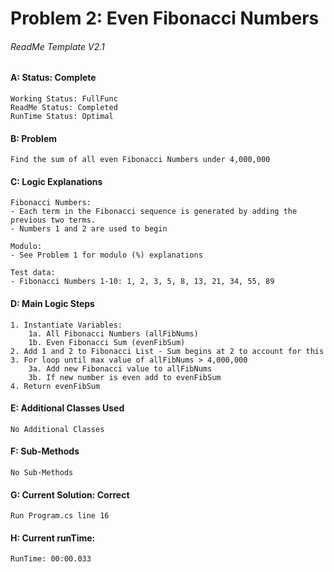 # **Problem 2: Even Fibonacci Numbers**
###### ReadMe Template V2.1


#### A: Status: Complete
    Working Status: FullFunc
    ReadMe Status: Completed
    RunTime Status: Optimal

#### B: Problem
    Find the sum of all even Fibonacci Numbers under 4,000,000 

#### C: Logic Explanations
    Fibonacci Numbers:
    - Each term in the Fibonacci sequence is generated by adding the previous two terms.
    - Numbers 1 and 2 are used to begin 

    Modulo:
    - See Problem 1 for modulo (%) explanations 

    Test data:
    - Fibonacci Numbers 1-10: 1, 2, 3, 5, 8, 13, 21, 34, 55, 89

#### D: Main Logic Steps
    1. Instantiate Variables:
        1a. All Fibonacci Numbers (allFibNums)
        1b. Even Fibonacci Sum (evenFibSum)
    2. Add 1 and 2 to Fibonacci List - Sum begins at 2 to account for this
    3. For loop until max value of allFibNums > 4,000,000
        3a. Add new Fibonacci value to allFibNums
        3b. If new number is even add to evenFibSum
    4. Return evenFibSum

#### E: Additional Classes Used
    No Additional Classes

#### F: Sub-Methods
    No Sub-Methods

#### G: Current Solution: Correct
    Run Program.cs line 16

#### H: Current runTime:
    RunTime: 00:00.033



